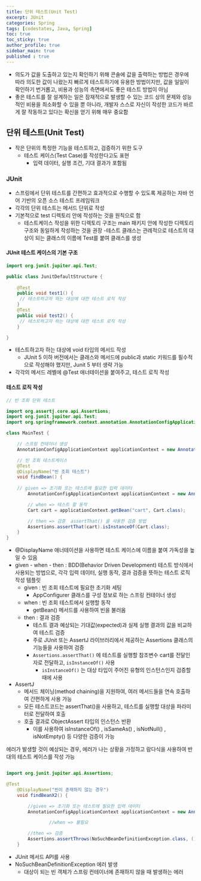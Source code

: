 ```yaml
---
title: 단위 테스트(Unit Test)
excerpt: JUnit
categories: Spring
tags: [codestates, Java, Spring]
toc: true
toc_sticky: true
author_profile: true
sidebar_main: true
published : true
---
```


- 의도가 값을 도출하고 있는지 확인하기 위해 콘솔에 값을 출력하는 방법은 경우에 따라 의도한 값이 나왔는지 빠르게 테스트하기에 유용한 방법이지만, 값을 일일이 확인하기 번거롭고, 비용과 성능의 측면에서도 좋은 테스트 방법이 아님
- 좋은 테스트를 잘 설계하는 일은 잠재적으로 발생할 수 있는 코드 상의 문제와 성능적인 비용을 최소화할 수 있을 뿐 아니라, 개발자 스스로 자신이 작성한 코드가 바르게 잘 작동하고 있다는 확신을 얻기 위해 매우 중요함

## 단위 테스트(Unit Test)
- 작은 단위의 특정한 기능을 테스트하고, 검증하기 위한 도구
  - 테스트 케이스(Test Case)를 작성한다고도 표현
    - 입력 데이터, 실행 조건, 기대 결과가 포함됨

### JUnit
- 스프링에서 단위 테스트를 간편하고 효과적으로 수행할 수 있도록 제공하는 자바 언어 기반의 오픈 소스 테스트 프레임워크
- 각각의 단위 테스트는 메서드 단위로 작성
- 기본적으로 test 디렉토리 안에 작성하는 것을 원칙으로 함
  - 테스트케이스 작성을 위한 디렉토리 구조는 main 패키지 안에 작성한 디렉토리 구조와 동일하게 작성하는 것을 권장
-테스트 클래스는 관례적으로 테스트의 대상이 되는 클래스의 이름에 Test를 붙여 클래스를 생성

#### JUnit 테스트 케이스의 기본 구조

```java
import org.junit.jupiter.api.Test;

public class JunitDefaultStructure {
		
    @Test
    public void test1() {
     // 테스트하고자 하는 대상에 대한 테스트 로직 작성
    }
    @Test
    public void test2() {
     // 테스트하고자 하는 대상에 대한 테스트 로직 작성
    }

}
```
- 테스트하고자 하는 대상에 void 타입의 메서드 작성
  - JUnit 5 이하 버전에서는 클래스와 메서드에 public과 static 키워드를 필수적으로 작성해야 했지만, Junit 5 부터 생략 가능
- 각각의 메서드 레벨에 @Test 애너테이션을 붙여주고, 테스트 로직 작성


#### 테스트 로직 작성

```java
// 빈 조회 단위 테스트

import org.assertj.core.api.Assertions;
import org.junit.jupiter.api.Test;
import org.springframework.context.annotation.AnnotationConfigApplicationContext;

class MainTest {

    // 스프링 컨테이너 생성
    AnnotationConfigApplicationContext applicationContext = new AnnotationConfigApplicationContext(AppConfigurer.class);

    // 빈 조회 테스트케이스
    @Test
    @DisplayName("빈 조회 테스트")
    void findBean() {
				
	// given => 초기화 또는 테스트에 필요한 입력 데이터
        AnnotationConfigApplicationContext applicationContext = new AnnotationConfigApplicationContext(AppConfigurer.class);

        // when => 테스트 할 동작
        Cart cart = applicationContext.getBean("cart", Cart.class);

        // then => 검증  assertThat() 을 사용한 검증 방법 
        Assertions.assertThat(cart).isInstanceOf(Cart.class);
    }
}
```
- @DisplayName 애너테이션을 사용하면 테스트 케이스에 이름을 붙여 가독성을 높일 수 있음
- given - when - then : BDD(Behavior Driven Development) 테스트 방식에서 사용되는 방법으로, 각각 입력 데이터, 실행 동작, 결과 검증을 뜻하는 테스트 로직 작성 템플릿
  - given : 빈 조회 테스트에 필요한 초기화 세팅
    - AppConfigurer 클래스를 구성 정보로 하는 스프링 컨테이너 생성
  - when : 빈 조회 테스트에서 실행할 동작
    - getBean() 메서드를 사용하여 빈을 불러옴
  - then : 결과 검증
    - 테스트 결과 예상되는 기대값(expected)과 실제 실행 결과의 값을 비교하여 테스트 검증
    - 주로 JUnit 또는 AssertJ 라이브러리에서 제공하는 Assertions 클래스의 기능들을 사용하여 검증
    - ```Assertions.assertThat()``` 에 테스트를 실행할 참조변수 cart를 전달인자로 전달하고, ```isInstanceOf()``` 사용
      - ```isInstanceOf()``` 는 대상 타입이 주어진 유형의 인스턴스인지 검증할 때에 사용
- AssertJ 
  - 메서드 체이닝(method chaining)을 지원하여, 여러 메서드들을 연속 호출하여 간편하게 사용 가능
  - 모든 테스트코드는 assertThat()을 사용하고, 테스트를 실행할 대상을 파라미터로 전달하여 호출
  - 호출 결과로 ObjectAssert 타입의 인스턴스 반환
    - 이를 사용하여 isInstanceOf() , isSameAs() , isNotNull() , isNotEmpty() 등 다양한 검증이 가능



에러가 발생할 것이 예상되는 경우, 에러가 나는 상황을 가정하고 람다식을 사용하여 반대의 테스트 케이스를 작성 가능
```java

import org.junit.jupiter.api.Assertions;

@Test
    @DisplayName("빈이 존재하지 않는 경우")
    void findBeanX2() {

        //given => 초기화 또는 테스트에 필요한 입력 데이터
        AnnotationConfigApplicationContext applicationContext = new AnnotationConfigApplicationContext(AppConfigurer.class);

				//when => 불필요

        //then => 검증
        Assertions.assertThrows(NoSuchBeanDefinitionException.class, () -> applicationContext.getBean("xxx", Menu.class ));
    }
```
- JUnit 메서드 API를 사용
- NoSuchBeanDefinitionException 에러 발생
  - 대상이 되는 빈 객체가 스프링 컨테이너에 존재하지 않을 때 발생하는 에러


